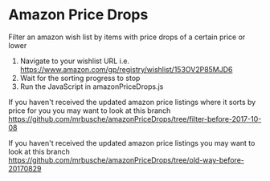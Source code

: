 # Amazon Price Drops
Filter an amazon wish list by items with price drops of a certain price or lower

1. Navigate to your wishlist URL i.e. https://www.amazon.com/gp/registry/wishlist/153OV2P85MJD6
2. Wait for the sorting progress to stop
2. Run the JavaScript in amazonPriceDrops.js

If you haven't received the updated amazon price listings where it sorts by price for you you may want to look at this branch https://github.com/mrbusche/amazonPriceDrops/tree/filter-before-2017-10-08

If you haven't received the updated amazon price listings you may want to look at this branch https://github.com/mrbusche/amazonPriceDrops/tree/old-way-before-20170829